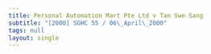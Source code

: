 ```yaml
---
title: Personal Automation Mart Pte Ltd v Tan Swe Sang
subtitle: "[2000] SGHC 55 / 06\_April\_2000"
tags: null
layout: single
---
```



